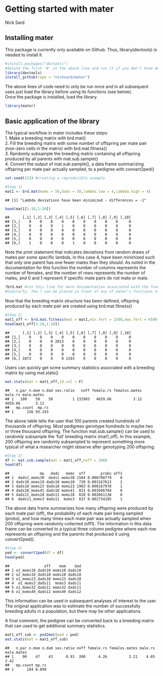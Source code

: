 Getting started with mater
================
Nick Sard

## Installing mater

This package is currently only available on Github. Thus,
library(devtools) is needed to install it.

``` r
#install.packages("devtools") 
#delete the first '#' in the above line and run it if you don't have devtools installed
library(devtools)
install_github(repo = "nicksard/mater")
```

The above lines of code need to only be run once and in all subsequent
uses just load the library before using its functions (see below).  
Once the package is installed, load the library.

``` r
library(mater)
```

## Basic application of the library

The typical workflow in mater includes these steps:  
1\. Make a breeding matrix with brd.mat()  
2\. Fill the breeding matrix with some number of offspring per mate pair
(non-zero cells in the matrix) with brd.mat.fitness()  
3\. Randomly subsample the breeding matrix containing all offspring
produced by all parents with mat.sub.sample()  
4\. Convert the output of mat.sub.sample(), a data frame summarizing
offspring per mate pair actually sampled, to a pedigree with
convert2ped()  

``` r
set.seed(123) #creating a reproducible example
```

``` r
#Step 1)
mat1 <- brd.mat(moms = 50,dads = 50,lambda.low = 4,lambda.high = 4)
```

    ## [1] "Lambda deviations have been minimized - differences = -1"

``` r
head(mat1[1:10,1:10])
```

    ##      [,1] [,2] [,3] [,4] [,5] [,6] [,7] [,8] [,9] [,10]
    ## [1,]    0    0    0    0    0    0    0    0    0     0
    ## [2,]    0    0    0    1    0    0    0    0    0     0
    ## [3,]    0    0    0    0    0    0    0    0    0     0
    ## [4,]    0    0    0    0    0    0    0    0    0     0
    ## [5,]    0    0    0    0    0    0    0    0    0     0
    ## [6,]    1    0    0    0    1    0    0    0    0     0

Note the print statement that indicates deviations from random draws of
mates per some specific lambda, in this case 4, have been minimized such
that only one parent has one fewer mates than they should. As noted in
the documentation for this function the number of columns represents the
number of females, and the number of rows represents the number of
males, and 0 and 1 represent if specific mate pairs do not mate or mate.

``` r
?brd.mat #run this line for more documentation associated with the function.
#Similarly, the ? can be placed in front of any of mater's functions to access associated documentation
```

Now that the breeding matrix structure has been defined, offspring
produced by each mate pair are created using brd.mat.fitness()

``` r
#Step 2)
mat1_off <- brd.mat.fitness(mat = mat1,min.fert = 2500,max.fert = 6500,type = "uniform")
head(mat1_off[1:10,1:10])
```

    ##      [,1] [,2] [,3] [,4] [,5] [,6] [,7] [,8] [,9] [,10]
    ## [1,]    0    0    0    0    0    0    0    0    0     0
    ## [2,]    0    0    0 2013    0    0    0    0    0     0
    ## [3,]    0    0    0    0    0    0    0    0    0     0
    ## [4,]    0    0    0    0    0    0    0    0    0     0
    ## [5,]    0    0    0    0    0    0    0    0    0     0
    ## [6,] 1873    0    0    0 1193    0    0    0    0     0

Users can quickly get some summary statistics associated with a breeding
matrix by using mat.stats()

``` r
mat.stats(mat = mat1_off,id.col = F)
```

    ##   n.par n.mom n.dad sex.ratio   noff female.rs females.mates male.rs male.mates
    ## 1   100    50    50         1 232983   4659.66          3.12 4659.66       3.12
    ##   mp.count  mp.rs
    ## 1      156 93.193

The above table tells the user that 100 parents created hundreds of
thousands of offspring. Most pedigrees genotype hundreds to maybe two or
three thousand offspring. The function mat.sub.sample() can be used to
randomly subsample the ‘full’ breeding matrix (mat1\_off). In this
example, 200 offspring are randomly subsampled to represent something
more typical of what a researcher might observe after genotyping 200
offspring.

``` r
#Step 3)
df <- mat.sub.sample(mat = mat1_off,noff = 200)
head(df)
```

    ##              mp   dads   moms  off       probs off1
    ## 1  dads1_moms30  dads1 moms30 1584 0.006798779    0
    ## 2 dads10_moms10 dads10 moms10  738 0.003167613    2
    ## 3 dads10_moms23 dads10 moms23 1903 0.008167978    1
    ## 4 dads10_moms41 dads10 moms41  831 0.003566784    0
    ## 5 dads11_moms28 dads11 moms28  620 0.002661138    0
    ## 6  dads11_moms3 dads11  moms3  637 0.002734105    1

The above data frame summarizes how many offspring were produced by each
mate pair (off), the probability of each mate pair being sampled
(probs), and how many times each mate pair was actually sampled when 200
offspring were randomly collected (off1). The information in this data
frame can be converted to a typical three column pedigree where each row
represents an offspring and the parents that produced it using
convert2ped().

``` r
#Step 4)
ped <- convert2ped(df = df)
head(ped)
```

    ##                off    mom    dad
    ## 1 o1_moms10_dads10 moms10 dads10
    ## 2 o2_moms10_dads10 moms10 dads10
    ## 3 o1_moms23_dads10 moms23 dads10
    ## 4  o1_moms3_dads11  moms3 dads11
    ## 5 o1_moms32_dads11 moms32 dads11
    ## 6 o1_moms49_dads12 moms49 dads12

This information can be used in subsequent analyses of interest to the
user. The original application was to estimate the number of
successfully breeding adults in a population, but there may be other
applications.

A final comment, the pedigree can be converted back to a breeding matrix
that can used to get additional summary statistics.

``` r
mat1_off_sub <- ped2mat(ped = ped)
mat.stats(mat = mat1_off_sub)
```

    ##   n.par n.mom n.dad sex.ratio noff female.rs females.mates male.rs male.mates
    ## 1    90    47    43      0.91  200      4.26          2.21    4.65       2.42
    ##   mp.count mp.rs
    ## 1      104 0.099
